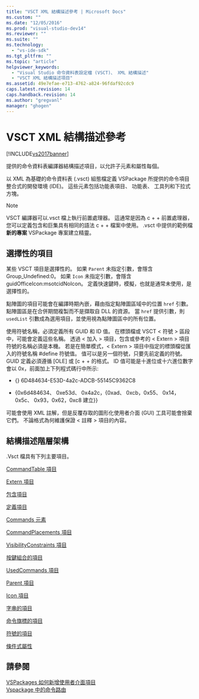 ```yaml
---
title: "VSCT XML 結構描述參考 | Microsoft Docs"
ms.custom: ""
ms.date: "12/05/2016"
ms.prod: "visual-studio-dev14"
ms.reviewer: ""
ms.suite: ""
ms.technology: 
  - "vs-ide-sdk"
ms.tgt_pltfrm: ""
ms.topic: "article"
helpviewer_keywords: 
  - "Visual Studio 命令資料表設定檔 (VSCT)、 XML 結構描述"
  - "VSCT XML 結構描述項目"
ms.assetid: 49e7efae-e713-4762-a824-96fdaf92cdc9
caps.latest.revision: 14
caps.handback.revision: 14
ms.author: "gregvanl"
manager: "ghogen"
---
```

# VSCT XML 結構描述參考
[!INCLUDE[vs2017banner](../code-quality/includes/vs2017banner.md)]

提供的命令資料表編譯器結構描述項目，以允許子元素和屬性每個。  
  
 以 XML 為基礎的命令資料表 \(.vsct\) 組態檔定義 VSPackage 所提供的命令項目整合式的開發環境 \(IDE\)。 這些元素包括功能表項目、 功能表、 工具列和下拉式方塊。  
  
> [!NOTE]
>  VSCT 編譯器可以.vsct 檔上執行前置處理器。 這通常是因為 c \+ \+ 前置處理器，您可以定義包含和巨集具有相同的語法 c \+ \+ 檔案中使用。 .vsct 中提供的範例檔 **新的專案** VSPackage 專案建立精靈。  
  
## 選擇性的項目  
 某些 VSCT 項目是選擇性的。 如果 `Parent` 未指定引數，會隱含 Group\_Undefined:0。 如果 `Icon` 未指定引數，會隱含 guidOfficeIcon:msotcidNoIcon。 定義快速鍵時，模擬，也就是通常未使用，是選擇性的。  
  
 點陣圖的項目可能會在編譯時期內嵌，藉由指定點陣圖區域中的位置 `href` 引數。 點陣圖區是在合併期間複製而不是擷取自 DLL 的資源。 當 `href` 提供引數，則 `usedList` 引數成為選用項目，並使用視為點陣圖區中的所有位置。  
  
 使用符號名稱，必須定義所有 GUID 和 ID 值。 在標頭檔或 VSCT \< 符號 \> 區段中，可能會定義這些名稱。 透過 \< 加入 \> 項目，包含或參考的 \< Extern \> 項目符號的名稱必須是本機。 若是在簡單模式，\< Extern \> 項目中指定的標頭檔從匯入的符號名稱 \#define 符號值。 值可以是另一個符號，只要先前定義的符號。 GUID 定義必須遵循 \[OLE\] 或 \[c \+ \+ 的格式。 ID 值可能是十進位或十六進位數字會以 0x，前面加上下列程式碼行中所示:  
  
-   {} 6D484634\-E53D\-4a2c\-ADCB\-55145C9362C8  
  
-   {0x6d484634、 0xe53d、 0x4a2c，{0xad、 0xcb，0x55、 0x14，0x5c、 0x93，0x62，0xc8 建立}}  
  
 可能會使用 XML 註解，但是反覆存取的圖形化使用者介面 \(GUI\) 工具可能會捨棄它們。 不論格式為何維護保證 \< 註釋 \> 項目的內容。  
  
## 結構描述階層架構  
 .Vsct 檔具有下列主要項目。  
  
 [CommandTable 項目](../extensibility/commandtable-element.md)  
  
 [Extern 項目](../extensibility/extern-element.md)  
  
 [包含項目](../extensibility/include-element.md)  
  
 [定義項目](../extensibility/define-element.md)  
  
 [Commands 元素](../extensibility/commands-element.md)  
  
 [CommandPlacements 項目](../extensibility/commandplacements-element.md)  
  
 [VisibilityConstraints 項目](../extensibility/visibilityconstraints-element.md)  
  
 [按鍵組合的項目](../extensibility/keybindings-element.md)  
  
 [UsedCommands 項目](../extensibility/usedcommands-element.md)  
  
 [Parent 項目](../extensibility/parent-element.md)  
  
 [Icon 項目](../extensibility/icon-element.md)  
  
 [字串的項目](../extensibility/strings-element.md)  
  
 [命令旗標的項目](../extensibility/command-flag-element.md)  
  
 [符號的項目](../extensibility/symbols-element.md)  
  
 [條件式屬性](../extensibility/vsct-xml-schema-conditional-attributes.md)  
  
## 請參閱  
 [VSPackages 如何新增使用者介面項目](../extensibility/internals/how-vspackages-add-user-interface-elements.md)   
 [Vspackage 中的命令路由](../extensibility/internals/command-routing-in-vspackages.md)